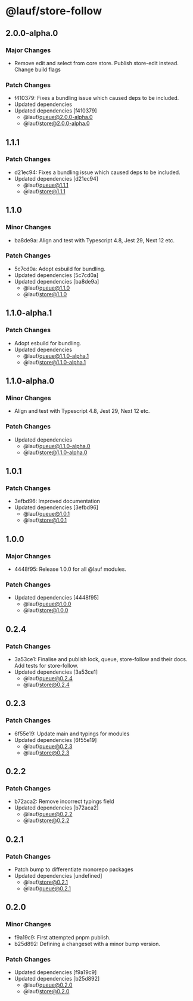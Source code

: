 # @lauf/store-follow

## 2.0.0-alpha.0

### Major Changes

- Remove edit and select from core store. Publish store-edit instead. Change build flags

### Patch Changes

- f410379: Fixes a bundling issue which caused deps to be included.
- Updated dependencies
- Updated dependencies [f410379]
  - @lauf/queue@2.0.0-alpha.0
  - @lauf/store@2.0.0-alpha.0

## 1.1.1

### Patch Changes

- d21ec94: Fixes a bundling issue which caused deps to be included.
- Updated dependencies [d21ec94]
  - @lauf/queue@1.1.1
  - @lauf/store@1.1.1

## 1.1.0

### Minor Changes

- ba8de9a: Align and test with Typescript 4.8, Jest 29, Next 12 etc.

### Patch Changes

- 5c7cd0a: Adopt esbuild for bundling.
- Updated dependencies [5c7cd0a]
- Updated dependencies [ba8de9a]
  - @lauf/queue@1.1.0
  - @lauf/store@1.1.0

## 1.1.0-alpha.1

### Patch Changes

- Adopt esbuild for bundling.
- Updated dependencies
  - @lauf/queue@1.1.0-alpha.1
  - @lauf/store@1.1.0-alpha.1

## 1.1.0-alpha.0

### Minor Changes

- Align and test with Typescript 4.8, Jest 29, Next 12 etc.

### Patch Changes

- Updated dependencies
  - @lauf/queue@1.1.0-alpha.0
  - @lauf/store@1.1.0-alpha.0

## 1.0.1

### Patch Changes

- 3efbd96: Improved documentation
- Updated dependencies [3efbd96]
  - @lauf/queue@1.0.1
  - @lauf/store@1.0.1

## 1.0.0

### Major Changes

- 4448f95: Release 1.0.0 for all @lauf modules.

### Patch Changes

- Updated dependencies [4448f95]
  - @lauf/queue@1.0.0
  - @lauf/store@1.0.0

## 0.2.4

### Patch Changes

- 3a53ce1: Finalise and publish lock, queue, store-follow and their docs. Add tests for store-follow.
- Updated dependencies [3a53ce1]
  - @lauf/queue@0.2.4
  - @lauf/store@0.2.4

## 0.2.3

### Patch Changes

- 6f55e19: Update main and typings for modules
- Updated dependencies [6f55e19]
  - @lauf/queue@0.2.3
  - @lauf/store@0.2.3

## 0.2.2

### Patch Changes

- b72aca2: Remove incorrect typings field
- Updated dependencies [b72aca2]
  - @lauf/queue@0.2.2
  - @lauf/store@0.2.2

## 0.2.1

### Patch Changes

- Patch bump to differentiate monorepo packages
- Updated dependencies [undefined]
  - @lauf/store@0.2.1
  - @lauf/queue@0.2.1

## 0.2.0

### Minor Changes

- f9a19c9: First attempted pnpm publish.
- b25d892: Defining a changeset with a minor bump version.

### Patch Changes

- Updated dependencies [f9a19c9]
- Updated dependencies [b25d892]
  - @lauf/queue@0.2.0
  - @lauf/store@0.2.0
